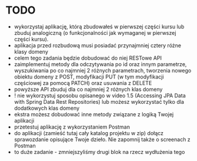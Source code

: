 # TODO

- wykorzystaj aplikację, którą zbudowałeś w pierwszej części kursu lub zbuduj analogiczną (o funkcjonalności jak wymaganej w pierwszej części kursu).
- aplikacja przed rozbudową musi posiadać przynajmniej cztery różne klasy domeny
- celem tego zadania będzie dobudować do niej RESTowe API
- zaimplementuj metody dla odczytywania po id oraz innym parametrze, wyszukiwania po co najmniej 2 różnych parametrach, tworzenia nowego obiektu domeny z POST, modyfikacji PUT (w tym modyfikacji częściowej za pomocą PATCH) oraz usuwania z DELETE
- powyższe API zbuduj dla co najmniej 2 różnych klas domeny
- ! nie wykorzystuj sposobu opisanego w video 1.5 (Accessing JPA Data with Spring Data Rest Repositories) lub możesz wykorzystać tylko dla dodatkowych klas domeny
- ekstra możesz dobudować inne metody związane z logiką Twojej aplikacji
- przetestuj aplikację z wykorzystaniem Postman
- do aplikacji (zamieść tutaj cały katalog projektu w zip) dołącz sprawozdanie opisujące Twoje dzieło. Nie zapomnij także o screenach z Postman
- to duże zadanie - zmniejszyliśmy drugi blok na rzecz wydłużenia tego
